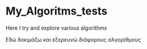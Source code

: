 # My_Algoritms_tests

Here I try and explore various algorithms

Εδώ δοκιμάζω και εξερευνώ διάφορους αλγορίθμους 
